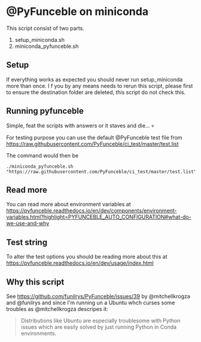 # @PyFunceble on miniconda
This script consist of two parts.
1. setup_miniconda.sh
1. miniconda_pyfunceble.sh

## Setup
If everything works as expected you should never run setup_miniconda
more than once.
I f you by any means needs to rerun this script, please first to ensure
the destination
folder are deleted, this script do not check this.

## Running pyfunceble
Simple, feat the scripts with answers or it staves and die... :skull: 

For testing purpose you can use the default @PyFunceble test file from
<https://raw.githubusercontent.com/PyFunceble/ci_test/master/test.list>

The command would then be
```
./miniconda_pyfunceble.sh "https://raw.githubusercontent.com/PyFunceble/ci_test/master/test.list"
```

## Read more
You can read more about environment variables at
<https://pyfunceble.readthedocs.io/en/dev/components/environment-variables.html?highlight=PYFUNCEBLE_AUTO_CONFIGURATION#what-do-we-use-and-why>

## Test string
To alter the test options you should be reading more about this at
<https://pyfunceble.readthedocs.io/en/dev/usage/index.html>

## Why this script
See <https://github.com/funilrys/PyFunceble/issues/39> by @mitchellkrogza
and @funilrys and since I'm running un a Ubuntu whch curses some troubles
as @mitchellkrogza descripes it:

> Distributions like Ubuntu are especially troublesome with Python issues
which are easily solved by just running Python in Conda environments.
